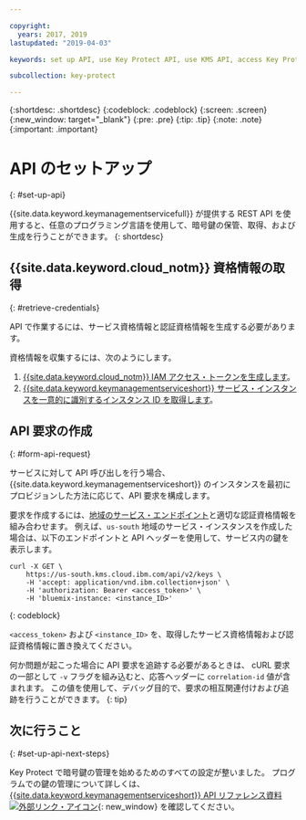 ```yaml
---

copyright:
  years: 2017, 2019
lastupdated: "2019-04-03"

keywords: set up API, use Key Protect API, use KMS API, access Key Protect API, access KMS API

subcollection: key-protect

---
```


{:shortdesc: .shortdesc}
{:codeblock: .codeblock}
{:screen: .screen}
{:new_window: target="_blank"}
{:pre: .pre}
{:tip: .tip}
{:note: .note}
{:important: .important}

# API のセットアップ
{: #set-up-api}

{{site.data.keyword.keymanagementservicefull}} が提供する REST API を使用すると、任意のプログラミング言語を使用して、暗号鍵の保管、取得、および生成を行うことができます。
{: shortdesc}

## {{site.data.keyword.cloud_notm}} 資格情報の取得
{: #retrieve-credentials}

API で作業するには、サービス資格情報と認証資格情報を生成する必要があります。 

資格情報を収集するには、次のようにします。

1. [{{site.data.keyword.cloud_notm}} IAM アクセス・トークンを生成します](/docs/services/key-protect?topic=key-protect-retrieve-access-token)。
2. [{{site.data.keyword.keymanagementserviceshort}} サービス・インスタンスを一意的に識別するインスタンス ID を取得します](/docs/services/key-protect?topic=key-protect-retrieve-instance-ID)。

## API 要求の作成
{: #form-api-request}

サービスに対して API 呼び出しを行う場合、{{site.data.keyword.keymanagementserviceshort}} のインスタンスを最初にプロビジョンした方法に応じて、API 要求を構成します。 

要求を作成するには、[地域のサービス・エンドポイント](/docs/services/key-protect?topic=key-protect-regions)と適切な認証資格情報を組み合わせます。 例えば、`us-south` 地域のサービス・インスタンスを作成した場合は、以下のエンドポイントと API ヘッダーを使用して、サービス内の鍵を表示します。

```cURL
curl -X GET \
    https://us-south.kms.cloud.ibm.com/api/v2/keys \
    -H 'accept: application/vnd.ibm.collection+json' \
    -H 'authorization: Bearer <access_token>' \
    -H 'bluemix-instance: <instance_ID>'
```
{: codeblock} 

`<access_token>` および `<instance_ID>` を、取得したサービス資格情報および認証資格情報に置き換えてください。

何か問題が起こった場合に API 要求を追跡する必要があるときは、 cURL 要求の一部として `-v` フラグを組み込むと、応答ヘッダーに `correlation-id` 値が含まれます。 この値を使用して、デバッグ目的で、要求の相互関連付けおよび追跡を行うことができます。
{: tip} 

## 次に行うこと
{: #set-up-api-next-steps}

Key Protect で暗号鍵の管理を始めるためのすべての設定が整いました。 プログラムでの鍵の管理について詳しくは、[{{site.data.keyword.keymanagementserviceshort}} API リファレンス資料 ![外部リンク・アイコン](../../icons/launch-glyph.svg "外部リンク・アイコン")](https://{DomainName}/apidocs/key-protect){: new_window} を確認してください。
